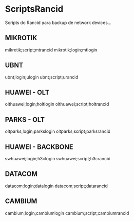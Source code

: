 # ScriptsRancid

Scripts do Rancid para backup de network devices...


## MIKROTIK 
mikrotik;script;mtrancid
mikrotik;login;mtlogin

## UBNT 
ubnt;login;ulogin
ubnt;script;urancid

## HUAWEI - OLT
olthuawei;login;holtlogin
olthuawei;script;holtrancid

## PARKS - OLT 
oltparks;login;parkslogin
oltparks;script;parksrancid

## HUAWEI - BACKBONE
swhuawei;login;h3clogin
swhuawei;script;h3crancid

## DATACOM 
datacom;login;datalogin
datacom;script;datarancid

## CAMBIUM
cambium;login;cambiumlogin
cambium;script;cambiumrancid



